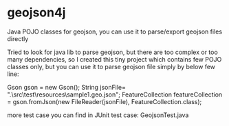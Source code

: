 # geojson4j
Java POJO classes for geojson, you can use it to parse/export geojson files directly

Tried to look for java lib to parse geojson, but there are too complex or too many dependencies,
so I created this tiny project which contains few POJO classes only, but you can use it to parse geojson file 
simply by below few line:

  Gson gson = new Gson();
  String jsonFile= ".\\src\\test\\resources\\sample1.geo.json";
  FeatureCollection featureCollection
                = gson.fromJson(new FileReader(jsonFile), FeatureCollection.class);

more test case you can find in JUnit test case: GeojsonTest.java
